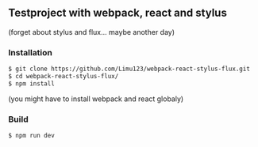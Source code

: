## Testproject with webpack, react and stylus
(forget about stylus and flux... maybe another day)

### Installation
```bash
$ git clone https://github.com/Limu123/webpack-react-stylus-flux.git
$ cd webpack-react-stylus-flux/
$ npm install
```
(you might have to install webpack and react globaly)

### Build
```bash
$ npm run dev
```
